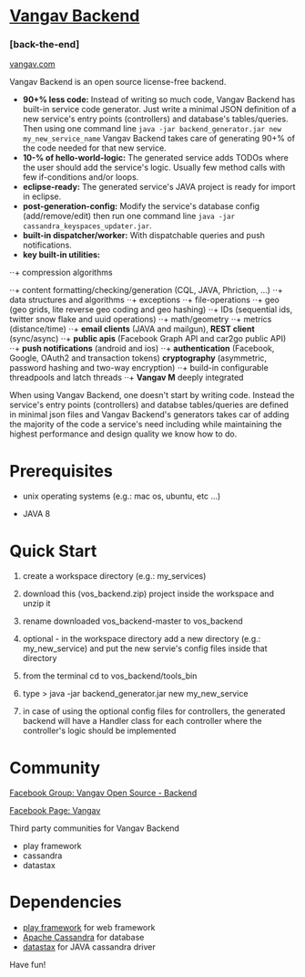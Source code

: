 # [Vangav Backend](http://www.vangav.com/)
### [back-the-end]

[vangav.com](http://www.vangav.com/)

Vangav Backend is an open source license-free backend.
+ **90+% less code:** Instead of writing so much code, Vangav Backend has built-in service code generator. Just write a minimal JSON definition of a new service's entry points (controllers) and database's tables/queries. Then using one command line `java -jar backend_generator.jar new my_new_service_name` Vangav Backend takes care of generating 90+% of the code needed for that new service.
+ **10-% of hello-world-logic:** The generated service adds TODOs where the user should add the service's logic. Usually few method calls with few if-conditions and/or loops.
+ **eclipse-ready:** The generated service's JAVA project is ready for import in eclipse.
+ **post-generation-config:** Modify the service's database config (add/remove/edit) then run one command line `java -jar cassandra_keyspaces_updater.jar`.
+ **built-in dispatcher/worker:** With dispatchable queries and push notifications.
+ **key built-in utilities:**

⋅⋅+ compression algorithms

⋅⋅+ content formatting/checking/generation (CQL, JAVA, Phriction, ...)
⋅⋅+ data structures and algorithms
⋅⋅+ exceptions
⋅⋅+ file-operations
⋅⋅+ geo (geo grids, lite reverse geo coding and geo hashing)
⋅⋅+ IDs (sequential ids, twitter snow flake and uuid operations)
⋅⋅+ math/geometry
⋅⋅+ metrics (distance/time)
⋅⋅+ **email clients** (JAVA and mailgun), **REST client** (sync/async)
⋅⋅+ **public apis** (Facebook Graph API and car2go public API)
⋅⋅+ **push notifications** (android and ios)
⋅⋅+ **authentication** (Facebook, Google, OAuth2 and transaction tokens) **cryptography** (asymmetric, password hashing and two-way encryption)
⋅⋅+ build-in configurable threadpools and latch threads
⋅⋅+ **Vangav M** deeply integrated

When using Vangav Backend, one doesn't start by writing code. Instead the service's entry points (controllers) and databse tables/queries are defined in minimal json files and Vangav Backend's generators takes car of adding the majority of the code a service's need including while maintaining the highest performance and design quality we know how to do.

# Prerequisites

- unix operating systems (e.g.: mac os, ubuntu, etc ...)

- JAVA 8

# Quick Start

1. create a workspace directory (e.g.: my_services)

2. download this (vos_backend.zip) project inside the workspace and unzip it

3. rename downloaded vos_backend-master to vos_backend

4. optional - in the workspace directory add a new directory (e.g.: my_new_service) and put the new servie's config files inside that directory

5. from the terminal cd to vos_backend/tools_bin

6. type > java -jar backend_generator.jar new my_new_service

7. in case of using the optional config files for controllers, the generated backend will have a Handler class for each controller where the controller's logic should be implemented

# Community

[Facebook Group: Vangav Open Source - Backend](http://www.fb.com/groups/575834775932682/)

[Facebook Page: Vangav](http://www.fb.com/vangav.f)


Third party communities for Vangav Backend
- play framework
- cassandra
- datastax

# Dependencies

- [play framework](http://www.playframework.com) for web framework
- [Apache Cassandra](http://www.cassandra.apache.org/) for database
- [datastax](http://www.datastax.com/) for JAVA cassandra driver


Have fun!
